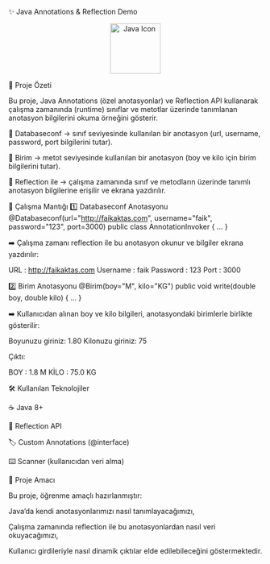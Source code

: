 ✨ Java Annotations & Reflection Demo
<p align="center"> <img src="https://cdn-icons-png.flaticon.com/512/1006/1006363.png" width="100" alt="Java Icon"/> </p>
📌 Proje Özeti

Bu proje, Java Annotations (özel anotasyonlar) ve Reflection API kullanarak çalışma zamanında (runtime) sınıflar ve metotlar üzerinde tanımlanan anotasyon bilgilerini okuma örneğini gösterir.

📍 Databaseconf → sınıf seviyesinde kullanılan bir anotasyon (url, username, password, port bilgilerini tutar).

📍 Birim → metot seviyesinde kullanılan bir anotasyon (boy ve kilo için birim bilgilerini tutar).

🔎 Reflection ile → çalışma zamanında sınıf ve metodların üzerinde tanımlı anotasyon bilgilerine erişilir ve ekrana yazdırılır.

🚀 Çalışma Mantığı
1️⃣ Databaseconf Anotasyonu
@Databaseconf(url="http://faikaktas.com", username="faik", password="123", port=3000)
public class AnnotationInvoker { ... }


➡️ Çalışma zamanı reflection ile bu anotasyon okunur ve bilgiler ekrana yazdırılır:

URL      : http://faikaktas.com
Username : faik
Password : 123
Port     : 3000

2️⃣ Birim Anotasyonu
@Birim(boy="M", kilo="KG")
public void write(double boy, double kilo) { ... }


➡️ Kullanıcıdan alınan boy ve kilo bilgileri, anotasyondaki birimlerle birlikte gösterilir:

Boyunuzu giriniz: 1.80
Kilonuzu giriniz: 75


Çıktı:

BOY   : 1.8 M
KİLO  : 75.0 KG

🛠️ Kullanılan Teknolojiler

☕ Java 8+

🔎 Reflection API

🏷️ Custom Annotations (@interface)

⌨️ Scanner (kullanıcıdan veri alma)

🎯 Proje Amacı

Bu proje, öğrenme amaçlı hazırlanmıştır:

Java’da kendi anotasyonlarımızı nasıl tanımlayacağımızı,

Çalışma zamanında reflection ile bu anotasyonlardan nasıl veri okuyacağımızı,

Kullanıcı girdileriyle nasıl dinamik çıktılar elde edilebileceğini göstermektedir.
